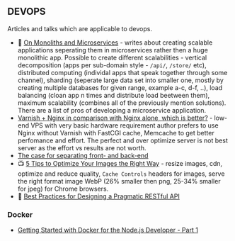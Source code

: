 ## DEVOPS
Articles and talks which are applicable to devops.

- :notebook: [On Monoliths and Microservices](http://dev.otto.de/2015/09/30/on-monoliths-and-microservices/) - writes about creating scalable applications seperating them in microservices rather then a huge monolithic app. Possible to create different scalabilities - vertical decomposition (apps per sub-domain style - `/api/`, `/store/` etc), distributed computing (individal apps that speak together through some channel), sharding (seperate large data set into smaller one, mostly by creating multiple databases for given range, example a-c, d-f, ..), load balancing (cloan app n times and distribute load beetween them), maximum scalability (combines all of the previously mention solutions). There are a list of pros of developing a microservice application.
- [Varnish + Nginx in comparison with Nginx alone, which is better?](http://www.narga.net/varnish-nginx-comparison-nginx-alone-better/) - low-end VPS with very basic hardware requirement author prefers to use Nginx without Varnish with FastCGI cache, Memcache to get better perfomance and effort. The perfect and over optimize server is not best server as the effort vs results are not worth.
- [The case for separating front- and back-end](https://blog.42.nl/articles/the-case-separating-front-back-end/)
- :tv: [5 Tips to Optimize Your Images the Right Way](https://youtu.be/JUoZIBCWaKY) - resize images, cdn, optimize and reduce quality, `Cache Controls` headers for images, serve the right format image WebP (26% smaller then png, 25-34% smaller for jpeg) for Chrome browsers.
- :notebook: [Best Practices for Designing a Pragmatic RESTful API](http://www.vinaysahni.com/best-practices-for-a-pragmatic-restful-api)

### Docker
- [Getting Started with Docker for the Node.js Developer - Part 1](https://medium.com/@heitorburger/getting-started-with-docker-for-the-node-js-developer-6ede42731d10#.nf17q8ggf)

